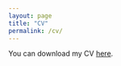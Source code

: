 ```yaml
---
layout: page
title: "CV"
permalink: /cv/
---
```


You can download my CV [here](../files/navin_kartik_cv.pdf).
